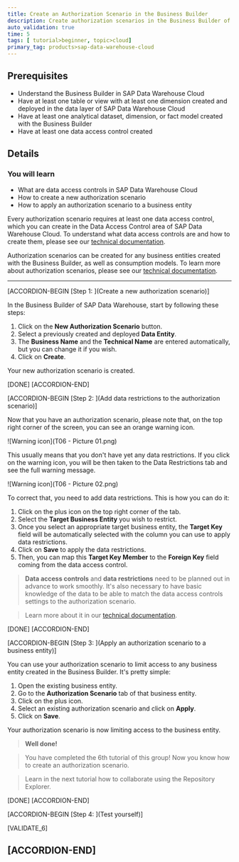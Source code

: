 ```yaml
---
title: Create an Authorization Scenario in the Business Builder
description: Create authorization scenarios in the Business Builder of SAP Data Warehouse Cloud to control who can access your business models.
auto_validation: true
time: 5
tags: [ tutorial>beginner, topic>cloud]
primary_tag: products>sap-data-warehouse-cloud
---
```


## Prerequisites
- Understand the Business Builder in SAP Data Warehouse Cloud
- Have at least one table or view with at least one dimension created and deployed in the data layer of SAP Data Warehouse Cloud
- Have at least one analytical dataset, dimension, or fact model created with the Business Builder
- Have at least one data access control created

## Details
### You will learn
- What are data access controls in SAP Data Warehouse Cloud
- How to create a new authorization scenario
- How to apply an authorization scenario to a business entity

Every authorization scenario requires at least one data access control, which you can create in the Data Access Control area of SAP Data Warehouse Cloud. To understand what data access controls are and how to create them, please see our [technical documentation](https://help.sap.com/viewer/c8a54ee704e94e15926551293243fd1d/cloud/en-US/a032e51c730147c7a1fcac125b4cfe14.html).

Authorization scenarios can be created for any business entities created with the Business Builder, as well as consumption models.
To learn more about authorization scenarios, please see our [technical documentation](https://help.sap.com/viewer/c8a54ee704e94e15926551293243fd1d/cloud/en-US/46d8c42e1b1f421c9735a7cbc6fdba60.html).


---

[ACCORDION-BEGIN [Step 1: ](Create a new authorization scenario)]

In the Business Builder of SAP Data Warehouse, start by following these steps:

1.	Click on the **New Authorization Scenario** button.
2.	Select a previously created and deployed **Data Entity**.
3.	The **Business Name** and the **Technical Name** are entered automatically, but you can change it if you wish.
4.	Click on **Create**.

Your new authorization scenario is created.


[DONE]
[ACCORDION-END]

[ACCORDION-BEGIN [Step 2: ](Add data restrictions to the authorization scenario)]

Now that you have an authorization scenario, please note that, on the top right corner of the screen, you can see an orange warning icon.

![Warning icon](T06 - Picture 01.png)

This usually means that you don't have yet any data restrictions. If you click on the warning icon, you will be then taken to the Data Restrictions tab and see the full warning message.

![Warning icon](T06 - Picture 02.png)

To correct that, you need to add data restrictions. This is how you can do it:

1.	Click on the plus icon on the top right corner of the tab.
2.	Select the **Target Business Entity** you wish to restrict.
3.	Once you select an appropriate target business entity, the **Target Key** field will be automatically selected with the column you can use to apply data restrictions.
5.	Click on **Save** to apply the data restrictions.
4.	Then, you can map this **Target Key Member** to the **Foreign Key** field coming from the data access control.

> **Data access controls** and **data restrictions** need to be planned out in advance to work smoothly. It's also necessary to have basic knowledge of the data to be able to match the data access controls settings to the authorization scenario.

> Learn more about it in our [technical documentation](https://help.sap.com/viewer/c8a54ee704e94e15926551293243fd1d/cloud/en-US/167c05c673dc4715baba8d5d305abb1e.html).


[DONE]
[ACCORDION-END]


[ACCORDION-BEGIN [Step 3: ](Apply an authorization scenario to a business entity)]

You can use your authorization scenario to limit access to any business entity created in the Business Builder. It's pretty simple:

1.	Open the existing business entity.
2.	Go to the **Authorization Scenario** tab of that business entity.
3.	Click on the plus icon.
4.	Select an existing authorization scenario and click on **Apply**.
5.	Click on **Save**.

Your authorization scenario is now limiting access to the business entity.

> **Well done!**

> You have completed the 6th tutorial of this group! Now you know how to create an authorization scenario.

> Learn in the next tutorial how to collaborate using the Repository Explorer.

[DONE]
[ACCORDION-END]

[ACCORDION-BEGIN [Step 4: ](Test yourself)]

[VALIDATE_6]

[ACCORDION-END]
---

